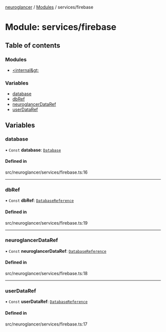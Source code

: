 [neuroglancer](../README.md) / [Modules](../modules.md) / services/firebase

# Module: services/firebase

## Table of contents

### Modules

- [&lt;internal\&gt;](services_firebase._internal_.md)

### Variables

- [database](services_firebase.md#database)
- [dbRef](services_firebase.md#dbref)
- [neuroglancerDataRef](services_firebase.md#neuroglancerdataref)
- [userDataRef](services_firebase.md#userdataref)

## Variables

### database

• `Const` **database**: [`Database`](../classes/services_firebase._internal_.Database.md)

#### Defined in

src/neuroglancer/services/firebase.ts:16

___

### dbRef

• `Const` **dbRef**: [`DatabaseReference`](../interfaces/services_firebase._internal_.DatabaseReference.md)

#### Defined in

src/neuroglancer/services/firebase.ts:19

___

### neuroglancerDataRef

• `Const` **neuroglancerDataRef**: [`DatabaseReference`](../interfaces/services_firebase._internal_.DatabaseReference.md)

#### Defined in

src/neuroglancer/services/firebase.ts:18

___

### userDataRef

• `Const` **userDataRef**: [`DatabaseReference`](../interfaces/services_firebase._internal_.DatabaseReference.md)

#### Defined in

src/neuroglancer/services/firebase.ts:17
